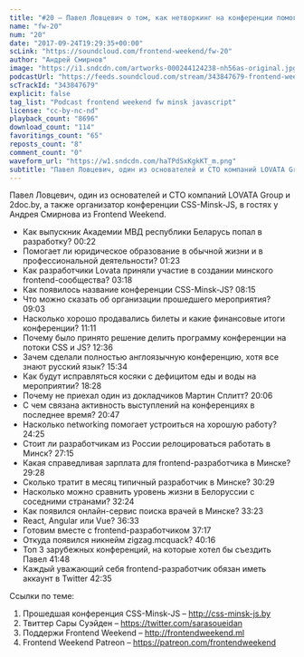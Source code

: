 ```yaml
---
title: "#20 – Павел Ловцевич о том, как нетворкинг на конференции помогает переехать за рубеж"
name: "fw-20"
num: "20"
date: "2017-09-24T19:29:35+00:00"
scLink: "https://soundcloud.com/frontend-weekend/fw-20"
author: "Андрей Смирнов"
image: "https://i1.sndcdn.com/artworks-000244124238-nh56as-original.jpg"
podcastUrl: "https://feeds.soundcloud.com/stream/343847679-frontend-weekend-fw-20.m4a"
scTrackId: "343847679"
explicit: false
tag_list: "Podcast frontend weekend fw minsk javascript"
license: "cc-by-nc-nd"
playback_count: "8696"
download_count: "114"
favoritings_count: "65"
reposts_count: "8"
comment_count: "0"
waveform_url: "https://w1.sndcdn.com/haTPdSxKgkKT_m.png"
subtitle: "Павел Ловцевич, один из основателей и CTO компаний LOVATA Group и 2doc.by, а также организатор конференции CSS-Minsk-JS, в гостях у Андрея Смирнова из Frontend Weekend."
---
```


Павел Ловцевич, один из основателей и CTO компаний LOVATA Group и 2doc.by, а также организатор конференции CSS-Minsk-JS, в гостях у Андрея Смирнова из Frontend Weekend.

- Как выпускник Академии МВД республики Беларусь попал в разработку? <timecode sec="22">00:22</timecode>
- Помогает ли юридическое образование в обычной жизни и в профессиональной деятельности? <timecode sec="83">01:23</timecode>
- Как разработчики Lovata приняли участие в создании минского frontend-сообщества? <timecode sec="198">03:18</timecode>
- Как появилось название конференции CSS-Minsk-JS? <timecode sec="495">08:15</timecode>
- Что можно сказать об организации прошедшего мероприятия? <timecode sec="543">09:03</timecode>
- Насколько хорошо продавались билеты и какие финансовые итоги конференции? <timecode sec="671">11:11</timecode>
- Почему было принято решение делить программу конференции на потоки CSS и JS? <timecode sec="756">12:36</timecode>
- Зачем сделали полностью англоязычную конференцию, хотя все знают русский язык? <timecode sec="934">15:34</timecode>
- Как будут исправляться косяки с дефицитом еды и воды на мероприятии? <timecode sec="1108">18:28</timecode>
- Почему не приехал один из докладчиков Мартин Сплитт? <timecode sec="1206">20:06</timecode>
- С чем связана активность выступлений на конференциях в последнее время? <timecode sec="1247">20:47</timecode>
- Насколько networking помогает устроиться на хорошую работу? <timecode sec="1465">24:25</timecode>
- Стоит ли разработчикам из России релоцироваться работать в Минск? <timecode sec="1635">27:15</timecode>
- Какая справедливая зарплата для frontend-разработчика в Минске? <timecode sec="1768">29:28</timecode>
- Сколько тратит в месяц типичный разработчик в Минске? <timecode sec="1829">30:29</timecode>
- Насколько можно сравнить уровень жизни в Белоруссии с соседними странами? <timecode sec="1944">32:24</timecode>
- Как появился онлайн-сервис поиска врачей в Минске? <timecode sec="2003">33:23</timecode>
- React, Angular или Vue? <timecode sec="2193">36:33</timecode>
- Готовим вместе с frontend-разработчиком <timecode sec="2237">37:17</timecode>
- Откуда появился никнейм zigzag.mcquack? <timecode sec="2416">40:16</timecode>
- Топ 3 зарубежных конференций, на которые хотел бы съездить Павел <timecode sec="2508">41:48</timecode>
- Каждый уважающий себя frontend-разработчик обязан иметь аккаунт в Twitter <timecode sec="2555">42:35</timecode>

Ссылки по теме:

1. Прошедшая конференция CSS-Minsk-JS – http://css-minsk-js.by
2. Твиттер Сары Суэйден – https://twitter.com/sarasoueidan
3. Поддержи Frontend Weekend – http://frontendweekend.ml
4. Frontend Weekend Patreon – https://patreon.com/frontendweekend
